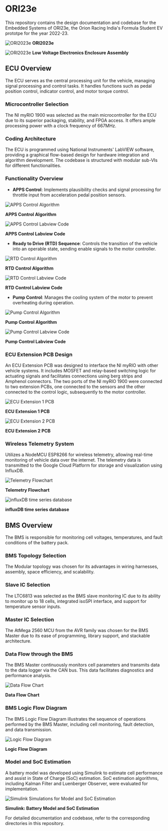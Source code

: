 # ORI23e

This repository contains the design documentation and codebase for the Embedded Systems of ORI23e, the Orion Racing India's Formula Student EV prototpe for the year 2022-23. 


![ORI2023e](images/car.jpg "ORI2023e")
**ORI2023e**


![ORI2023e](images/lvenc.jpg "Low Voltage Electronics Enclosure Assembly")
**Low Voltage Electronics Enclosure Assembly**

## ECU Overview

The ECU serves as the central processing unit for the vehicle, managing signal processing and control tasks. It handles functions such as pedal position control, indicator control, and motor torque control.


### Microcontroller Selection

The NI myRIO 1900 was selected as the main microcontroller for the ECU due to its superior packaging, stability, and FPGA access. It offers ample processing power with a clock frequency of 667MHz.

### Coding Architecture

The ECU is programmed using National Instruments' LabVIEW software, providing a graphical flow-based design for hardware integration and algorithm development. The codebase is structured with modular sub-VIs for different functionalities.

### Functionality Overview

- **APPS Control**: Implements plausibility checks and signal processing for throttle input from acceleration pedal position sensors.

![APPS Control Algorithm](images/apps1.jpg "APPS Control Algorithm")

**APPS Control Algorithm**

![APPS Control Labview Code](images/apps2.jpg "APPS Control Labview Code")

**APPS Control Labview Code**

- **Ready to Drive (RTD) Sequence**: Controls the transition of the vehicle into an operable state, sending enable signals to the motor controller.

![RTD Control Algorithm](images/rtd1.jpg "RTD Control Algorithm")

**RTD Control Algorithm**

![RTD Control Labview Code](images/rtd2.jpg "RTD Control Labview Code")

**RTD Control Labview Code**

- **Pump Control**: Manages the cooling system of the motor to prevent overheating during operation.

![Pump Control Algorithm](images/pump1.jpg "Pump Control Algorithm")

**Pump Control Algorithm**

![Pump Control Labview Code](images/pump2.jpg "Pump Control Labview Code") 

**Pump Control Labview Code**

### ECU Extension PCB Design

An ECU Extension PCB was designed to interface the NI myRIO with other vehicle systems. It includes MOSFET and relay-based switching logic for actuating signals and facilitates connections using berg strips and Amphenol connectors. The two ports of the NI myRIO 1900 were connected to two extension PCBs, one connected to the sensors and the other connected to the control logic, subsequently to the motor controller.

![ECU Extension 1 PCB](images/ext2.jpg "ECU Extension 1 PCB")

**ECU Extension 1 PCB**

![ECU Extension 2 PCB](images/ext1.jpg "ECU Extension 2 PCB")

**ECU Extension 2 PCB**

### Wireless Telemetry System

Utilizes a NodeMCU ESP8266 for wireless telemetry, allowing real-time monitoring of vehicle data over the internet. The telemetry data is transmitted to the Google Cloud Platform for storage and visualization using InfluxDB.

![Telemetry Flowchart](images/telemetry1.jpg "Telemetry Flowchart")

**Telemetry Flowchart**

![influxDB time series database](images/telemetry2.jpg "influxDB time series database")

**influxDB time series database**

## BMS Overview

The BMS is responsible for monitoring cell voltages, temperatures, and fault conditions of the battery pack.

### BMS Topology Selection

The Modular topology was chosen for its advantages in wiring harnesses, assembly, space efficiency, and scalability.

### Slave IC Selection

The LTC6813 was selected as the BMS slave monitoring IC due to its ability to monitor up to 18 cells, integrated isoSPI interface, and support for temperature sensor inputs.

### Master IC Selection

The AtMega 2560 MCU from the AVR family was chosen for the BMS Master due to its ease of programming, library support, and stackable architecture.

### Data Flow through the BMS

The BMS Master continuously monitors cell parameters and transmits data to the data logger via the CAN bus. This data facilitates diagnostics and performance analysis.

![Data Flow Chart](images/BMS1.jpg "Data Flow Chart")

**Data Flow Chart**

### BMS Logic Flow Diagram

The BMS Logic Flow Diagram illustrates the sequence of operations performed by the BMS Master, including cell monitoring, fault detection, and data transmission.

![Logic Flow Diagram](images/bmslogic.jpg "Logic Flow Diagram")

**Logic Flow Diagram**

### Model and SoC Estimation

A battery model was developed using Simulink to estimate cell performance and assist in State of Charge (SoC) estimation. SoC estimation algorithms, including Kalman Filter and Luenberger Observer, were evaluated for implementation.

![Simulink Simulations for Model and SoC Estimation](images/bmssoc.jpg "[Simulink Simulations for Model and SoC Estimation")

**Simulink: Battery Model and SoC Estimation**

For detailed documentation and codebase, refer to the corresponding directories in this repository.
